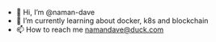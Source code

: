 - 👋 Hi, I’m @naman-dave
- 🌱 I’m currently learning about docker, k8s and blockchain
- 📫 How to reach me namandave@duck.com

<!---
naman-dave/naman-dave is a ✨ special ✨ repository because its `README.md` (this file) appears on your GitHub profile.
You can click the Preview link to take a look at your changes.
--->
